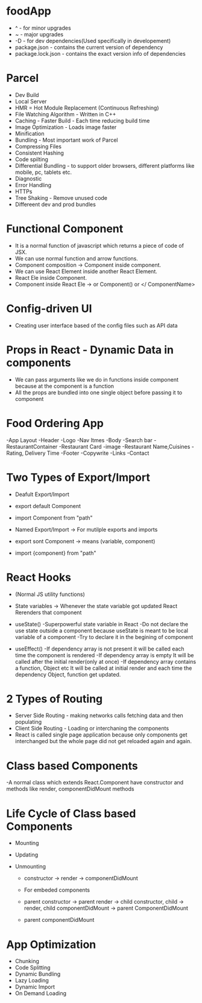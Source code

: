 # foodApp

- ^ - for minor upgrades
- ~ - major upgrades
- -D - for dev dependencies(Used specifically in developement)
- package.json - contains the current version of dependency
- package.lock.json - contains the exact version info of dependencies

# Parcel

- Dev Build
- Local Server
- HMR = Hot Module Replacement (Continuous Refreshing)
- File Watching Algorithm - Written in C++
- Caching - Faster Build - Each time reducing build time
- Image Optimization - Loads image faster
- Minification
- Bundling - Most important work of Parcel
- Compressing Files
- Consistent Hashing
- Code spilting
- Differential Bundling - to support older browsers, different platforms like mobile, pc, tablets etc.
- Diagnostic
- Error Handling
- HTTPs
- Tree Shaking - Remove unused code
- Differeent dev and prod bundles

# Functional Component

- It is a normal function of javascript which returns a piece of code of JSX.
- We can use normal function and arrow functions.
- Component composition -> Component inside component.
- We can use React Element inside another React Element.
- React Ele inside Component.
- Component inside React Ele -> or Component() or </ ComponentName>

# Config-driven UI

- Creating user interface based of the config files such as API data

# Props in React - Dynamic Data in components

- We can pass arguments like we do in functions inside component because at the component is a function
- All the props are bundled into one single object before passing it to component

# Food Ordering App

-App Layout
-Header
-Logo
-Nav Itmes
-Body
-Search bar
-RestaurantContainer
-Restaurant Card
-image
-Restaurant Name,Cuisines
-Rating, Delivery Time
-Footer
-Copywrite
-Links
-Contact

# Two Types of Export/Import

- Deafult Export/Import

- export default Component
- import Component from "path"
- Named Export/Import -> For mutilple exports and imports

- export sont Component -> means (variable, component)
- import {component} from "path"

# React Hooks

- (Normal JS utility functions)

- State variables -> Whenever the state variable got updated React Rerenders that component

- useState()
  -Superpowerful state variable in React
  -Do not declare the use state outside a component because useState is meant to be local variable of a component
  -Try to declare it in the begining of component

- useEffect()
  -If dependency array is not present it will be called each time the component is rendered
  -If dependency array is empty It will be called after the initial render(only at once)
  -If dependency array contains a function, Object etc It will be called at initial render and each time the dependency Object, function get updated.

# 2 Types of Routing

- Server Side Routing - making networks calls fetching data and then populating
- Client Side Routing - Loading or interchaning the components
- React is called single page application because only components get interchanged but the whole page did not get reloaded again and again.

# Class based Components

-A normal class which extends React.Component have constructor and methods like render, componentDidMount methods

# Life Cycle of Class based Components

- Mounting
- Updating
- Unmounting

  - constructor -> render -> componentDidMount

  - For embeded components
  - parent constructor -> parent render -> child constructor, child -> render, child componentDidMount -> parent ComponentDidMount
  - parent componentDidMount

# App Optimization

- Chunking
- Code Splitting
- Dynamic Bundling
- Lazy Loading
- Dynamic Import
- On Demand Loading
